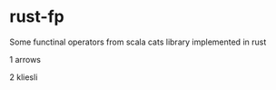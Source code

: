 # rust-fp
Some functinal operators from scala cats library implemented in rust

1 arrows

2 kliesli
